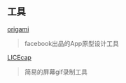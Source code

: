 工具
---

[origami](http://facebook.github.io/origami/)
>facebook出品的App原型设计工具

[LICEcap](http://www.cockos.com/licecap/)
>简易的屏幕gif录制工具